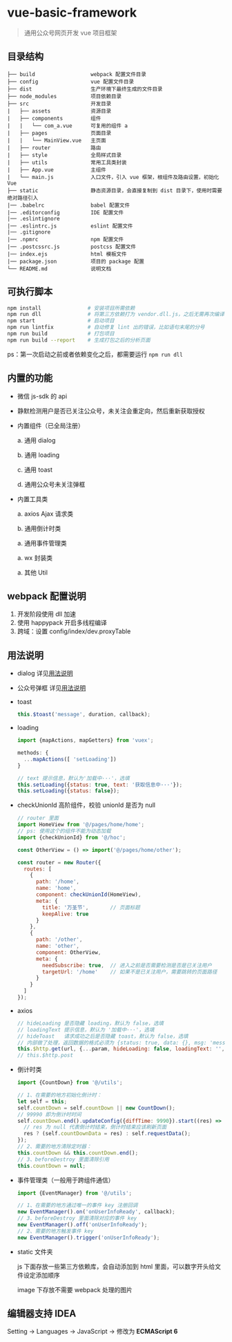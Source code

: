 # vue-basic-framework

> 通用公众号网页开发 vue 项目框架

## 目录结构
```
├── build                  webpack 配置文件目录
├── config                 vue 配置文件目录
├── dist                   生产环境下最终生成的文件目录
├── node_modules           项目依赖目录
├── src                    开发目录
|   ├── assets             资源目录
|   ├── components         组件
|   |   └── com_a.vue      可复用的组件 a
|   ├── pages              页面目录
|   |   └── MainView.vue   主页面
|   ├── router             路由
|   ├── style              全局样式目录
|   ├── utils              常用工具类封装
|   ├── App.vue            主组件
|   └── main.js            入口文件，引入 vue 框架，根组件及路由设置，初始化 Vue
├── static                 静态资源目录，会直接复制到 dist 目录下，使用时需要绝对路径引入
|── .babelrc               babel 配置文件
|── .editorconfig          IDE 配置文件
|── .eslintignore          
|── .eslintrc.js           eslint 配置文件
|── .gitignore
|── .npmrc                 npm 配置文件
|── .postcssrc.js          postcss 配置文件
|── index.ejs              html 模板文件
|── package.json           项目的 package 配置
└── README.md              说明文档
```

## 可执行脚本
``` bash
npm install               # 安装项目所需依赖
npm run dll               # 将第三方依赖打为 vendor.dll.js，之后无需再次编译，仅用于开发环境中
npm start                 # 启动项目
npm run lintfix           # 自动修复 lint 出的错误，比如语句末尾的分号
npm run build             # 打包项目
npm run build --report    # 生成打包之后的分析页面
```
ps：第一次启动之前或者依赖变化之后，都需要运行 `npm run dll`

## 内置的功能
- 微信 js-sdk 的 api
- 静默检测用户是否已关注公众号，未关注会重定向，然后重新获取授权
- 内置组件（已全局注册）

  a. 通用 dialog

  b. 通用 loading
 
  c. 通用 toast
  
  d. 通用公众号未关注弹框
- 内置工具类

  a. axios Ajax 请求类
  
  b. 通用倒计时类
  
  a. 通用事件管理类
  
  a. wx 封装类
  
  a. 其他 Util
  
## webpack 配置说明
1. 开发阶段使用 dll 加速
2. 使用 happypack 开启多线程编译
3. 跨域：设置 config/index/dev.proxyTable

## 用法说明
- dialog
  详见[用法说明](./src/components/dialog/README.md)
- 公众号弹框
  详见[用法说明](./src/components/unconcerned-dialog/README.md)
- toast
  ```js
  this.$toast('message', duration, callback);
  ```
- loading
  ```js
  import {mapActions, mapGetters} from 'vuex';

  methods: {
    ...mapActions([ 'setLoading'])
  }

  // text 提示信息，默认为'加载中···'，选填
  this.setLoading({status: true, text: '获取信息中···'});
  this.setLoading({status: false});
  ```
- checkUnionId 高阶组件，校验 unionId 是否为 null
  ```js
  // router 里面
  import HomeView from '@/pages/home/home';
  // ps: 使用这个的组件不能为动态加载
  import {checkUnionId} from '@/hoc';

  const OtherView = () => import('@/pages/home/other');

  const router = new Router({
    routes: [
      {
        path: '/home',
        name: 'home',
        component: checkUnionId(HomeView),
        meta: {
          title: '万圣节',       // 页面标题
          keepAlive: true
        }
      },
      {
        path: '/other',
        name: 'other',
        component: OtherView,
        meta: {
          needSubscribe: true,  // 进入之前是否需要检测是否是已关注用户
          targetUrl: '/home'    // 如果不是已关注用户，需要跳转的页面路径
        }
      }
    ]
  });
  ```
- axios
  ```js
  // hideLoading 是否隐藏 loading，默认为 false，选填
  // loadingText 提示信息，默认为 '加载中···'，选填
  // hideToast   请求成功之后是否隐藏 toast，默认为 false，选填
  // 内部做了处理，返回数据的格式必须为 {status: true, data: {}, msg: 'message'}
  this.$http.get(url, {...param, hideLoading: false, loadingText: '', hideToast: false});
  // this.$http.post
  ```
- 倒计时类
  ```js
  import {CountDown} from '@/utils';

  // 1、在需要的地方初始化倒计时：
  let self = this;
  self.countDown = self.countDown || new CountDown();
  // 99990 即为倒计时时间
  self.countDown.end().updateConfig({diffTime: 9990}).start((res) => {
    // res 为 null 代表倒计时结束，倒计时结束应该刷新页面
    res ? (self.countDownData = res) : self.requestData();
  });
  // 2、需要的地方清除定时器：
  this.countDown && this.countDown.end();
  // 3、beforeDestroy 里面清除引用
  this.countDown = null;
  ```
- 事件管理类（一般用于跨组件通信）
  ```js
  import {EventManager} from '@/utils';

  // 1、在需要的地方通过唯一的事件 key 注册回调
  new EventManager().on('onUserInfoReady', callback);
  // 3、beforeDestroy 里面清除对应的事件 key
  new EventManager().off('onUserInfoReady');
  // 2、需要的地方触发事件 key
  new EventManager().trigger('onUserInfoReady');
  ```
- static 文件夹

     js 下面存放一些第三方依赖库，会自动添加到 html 里面，可以数字开头给文件设定添加顺序
     
     image 下存放不需要 webpack 处理的图片

## 编辑器支持 IDEA

Setting -> Languages -> JavaScript -> 修改为 **ECMAScript 6**

